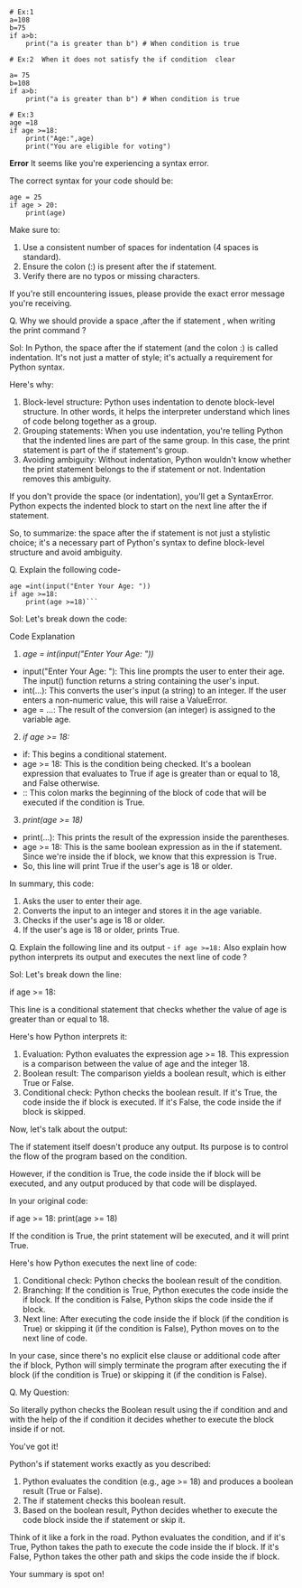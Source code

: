 
```
# Ex:1
a=108
b=75
if a>b:
    print("a is greater than b") # When condition is true
```

```
# Ex:2  When it does not satisfy the if condition  clear

a= 75
b=108
if a>b:
    print("a is greater than b") # When condition is true
```

```
# Ex:3
age =18
if age >=18:
    print("Age:",age)
    print("You are eligible for voting")
```

**Error**
It seems like you're experiencing a syntax error.

The correct syntax for your code should be:
```
age = 25
if age > 20:
    print(age)
```
Make sure to:

1. Use a consistent number of spaces for indentation (4 spaces is standard).
2. Ensure the colon (:) is present after the if statement.
3. Verify there are no typos or missing characters.

If you're still encountering issues, please provide the exact error message you're receiving.


Q. Why we should provide a space ,after the if statement , when writing the print command ?

Sol:
In Python, the space after the if statement (and the colon :) is called indentation. It's not just a matter of style; it's actually a requirement for Python syntax.

Here's why:

1. Block-level structure: Python uses indentation to denote block-level structure. In other words, it helps the interpreter understand which lines of code belong together as a group.
2. Grouping statements: When you use indentation, you're telling Python that the indented lines are part of the same group. In this case, the print statement is part of the if statement's group.
3. Avoiding ambiguity: Without indentation, Python wouldn't know whether the print statement belongs to the if statement or not. Indentation removes this ambiguity.

If you don't provide the space (or indentation), you'll get a SyntaxError. Python expects the indented block to start on the next line after the if statement.

So, to summarize: the space after the if statement is not just a stylistic choice; it's a necessary part of Python's syntax to define block-level structure and avoid ambiguity.


Q. Explain the following code- 

```
age =int(input("Enter Your Age: "))
if age >=18:
    print(age >=18)```
```
Sol:
Let's break down the code:

Code Explanation
1. *age = int(input("Enter Your Age: "))*
- input("Enter Your Age: "): This line prompts the user to enter their age. The input() function returns a string containing the user's input.
- int(...): This converts the user's input (a string) to an integer. If the user enters a non-numeric value, this will raise a ValueError.
- age = ...: The result of the conversion (an integer) is assigned to the variable age.

2. *if age >= 18:*
- if: This begins a conditional statement.
- age >= 18: This is the condition being checked. It's a boolean expression that evaluates to True if age is greater than or equal to 18, and False otherwise.
- :: This colon marks the beginning of the block of code that will be executed if the condition is True.

3. *print(age >= 18)*
- print(...): This prints the result of the expression inside the parentheses.
- age >= 18: This is the same boolean expression as in the if statement. Since we're inside the if block, we know that this expression is True.
- So, this line will print True if the user's age is 18 or older.

In summary, this code:

1. Asks the user to enter their age.
2. Converts the input to an integer and stores it in the age variable.
3. Checks if the user's age is 18 or older.
4. If the user's age is 18 or older, prints True.

Q. Explain the following line and its output - 
```if age >=18:```
Also explain how python interprets its output and executes the next line of code ?

Sol:
Let's break down the line:

if age >= 18:

This line is a conditional statement that checks whether the value of age is greater than or equal to 18.

Here's how Python interprets it:

1. Evaluation: Python evaluates the expression age >= 18. This expression is a comparison between the value of age and the integer 18.
2. Boolean result: The comparison yields a boolean result, which is either True or False.
3. Conditional check: Python checks the boolean result. If it's True, the code inside the if block is executed. If it's False, the code inside the if block is skipped.

Now, let's talk about the output:

The if statement itself doesn't produce any output. Its purpose is to control the flow of the program based on the condition.

However, if the condition is True, the code inside the if block will be executed, and any output produced by that code will be displayed.

In your original code:

if age >= 18: print(age >= 18)

If the condition is True, the print statement will be executed, and it will print True.

Here's how Python executes the next line of code:

1. Conditional check: Python checks the boolean result of the condition.
2. Branching: If the condition is True, Python executes the code inside the if block. If the condition is False, Python skips the code inside the if block.
3. Next line: After executing the code inside the if block (if the condition is True) or skipping it (if the condition is False), Python moves on to the next line of code.

In your case, since there's no explicit else clause or additional code after the if block, Python will simply terminate the program after executing the if block (if the condition is True) or skipping it (if the condition is False).


Q. My Question:

So literally python checks the Boolean result using the if condition and and with the help of the if condition it decides whether to execute the block inside if or not.

You've got it!

Python's if statement works exactly as you described:

1. Python evaluates the condition (e.g., age >= 18) and produces a boolean result (True or False).
2. The if statement checks this boolean result.
3. Based on the boolean result, Python decides whether to execute the code block inside the if statement or skip it.

Think of it like a fork in the road. Python evaluates the condition, and if it's True, Python takes the path to execute the code inside the if block. If it's False, Python takes the other path and skips the code inside the if block.

Your summary is spot on!

